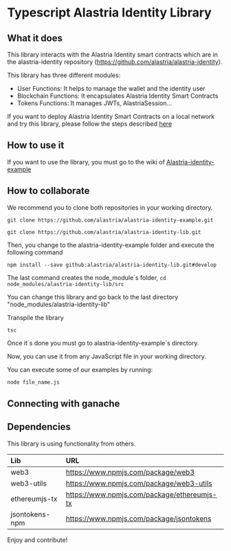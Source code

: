 # Typescript Alastria Identity Library
## What it does
This library interacts with the Alastria Identity smart contracts which are in the alastria-identity repository (https://github.com/alastria/alastria-identity).

This library has three different modules:
- User Functions: It helps to manage the wallet and the identity user
- Blockchain Functions: It encapsulates Alastria Identity Smart Contracts
- Tokens Functions: It manages JWTs, AlastriaSession...

If you want to deploy Alastria Identity Smart Contracts on a local network and try this library, please follow the steps described [here](#ganache)
## How to use it

If you want to use the library, you must go to the wiki of [Alastria-identity-example](https://github.com/alastria/alastria-identity-example)

## How to collaborate
We recommend you to clone both repositories in your working directory.
```
git clone https://github.com/alastria/alastria-identity-example.git

git clone https://github.com/alastria/alastria-identity-lib.git
```
Then, you change to the alastria-identity-example folder and execute the following command
```
npm install --save github:alastria/alastria-identity-lib.git#develop
```
The last command creates the node_module´s folder, `cd  node_modules/alastria-identity-lib/src`

You can change this library and go back to the last directory  "node_modules/alastria-identity-lib"

Transpile the library
```
tsc  
```
Once it´s done you must go to alastria-identity-example´s directory.

Now, you can use it from any JavaScript file in your working directory.

You can execute some of our examples by running:
```sh
node file_name.js 
```
## Connecting with ganache

## Dependencies
This library is using functionality from others.

| Lib | URL |
|:------------- |:-------------|
| web3     | https://www.npmjs.com/package/web3 |
| web3-utils | https://www.npmjs.com/package/web3-utils |
| ethereumjs-tx   | https://www.npmjs.com/package/ethereumjs-tx |
| jsontokens-npm   | https://www.npmjs.com/package/jsontokens |

Enjoy and contribute!
